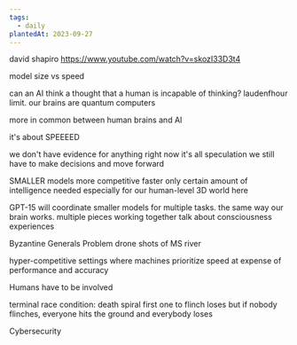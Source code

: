 ```yaml
---
tags:
  - daily
plantedAt: 2023-09-27
---
```

david shapiro
https://www.youtube.com/watch?v=skozI33D3t4

model size vs speed

can an AI think a thought that a human is incapable of thinking?
	laudenfhour limit.
	our brains are quantum computers

more in common between human brains and AI

it's about SPEEEED


we don't have evidence for anything right now
it's all speculation
we still have to make decisions and move forward

SMALLER models more competitive
	faster
	only certain amount of intelligence needed
		especially for our human-level 3D world here

GPT-15 will coordinate smaller models for multiple tasks.
	the same way our brain works. multiple pieces working together
	talk about consciousness experiences

Byzantine Generals Problem
	drone shots of MS river

hyper-competitive settings where machines prioritize speed at expense of performance and accuracy

Humans have to be involved

terminal race condition: death spiral
	first one to flinch loses
	but if nobody flinches, everyone hits the ground and everybody loses

Cybersecurity

